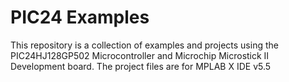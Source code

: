 # PIC24 Examples

This repository is a collection of examples and projects using the PIC24HJ128GP502 Microcontroller and Microchip Microstick II Development board. 
The project files are for MPLAB X IDE v5.5



